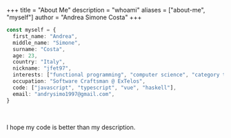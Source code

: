 +++
title = "About Me"
description = "whoami"
aliases = ["about-me", "myself"]
author = "Andrea Simone Costa"
+++

```ts
const myself = {
  first_name: "Andrea",
  middle_name: "Simone",
  surname: "Costa",
  age: 23,
  country: "Italy",
  nickname: "jfet97",
  interests: ["functional programming", "computer science", "category theory"],
  occupation: "Software Craftsman @ ExTelos",
  code: ["javascript", "typescript", "vue", "haskell"],
  email: "andrysimo1997@gmail.com",
}
```

&nbsp;

I hope my code is better than my description.
